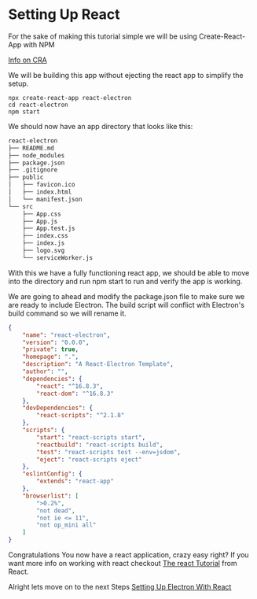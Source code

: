 # Setting Up React

For the sake of making this tutorial simple we will be using Create-React-App with NPM

[Info on CRA](https://facebook.github.io/create-react-app/docs/getting-started)

We will be building this app without ejecting the react app to simplify the setup.

```
npx create-react-app react-electron
cd react-electron
npm start
```

We should now have an app directory that looks like this:

```diff
react-electron
├── README.md
├── node_modules
├── package.json
├── .gitignore
├── public
│   ├── favicon.ico
│   ├── index.html
│   └── manifest.json
└── src
    ├── App.css
    ├── App.js
    ├── App.test.js
    ├── index.css
    ├── index.js
    ├── logo.svg
    └── serviceWorker.js
```

With this we have a fully functioning react app, we should be able to move into the directory and run npm start to run and verify the app is working.

We are going to ahead and modify the package.json file to make sure we are ready to include Electron. The build script will conflict with Electron's build command so we will rename it. 

```JSON
{
    "name": "react-electron",
    "version": "0.0.0",
    "private": true,
    "homepage": ".",
    "description": "A React-Electron Template",
    "author": "",
    "dependencies": {
        "react": "^16.8.3",
        "react-dom": "^16.8.3"
    },
    "devDependencies": {
        "react-scripts": "^2.1.8"
    },
    "scripts": {
        "start": "react-scripts start",
        "reactbuild": "react-scripts build",
        "test": "react-scripts test --env=jsdom",
        "eject": "react-scripts eject"
    },
    "eslintConfig": {
        "extends": "react-app"
    },
    "browserlist": [
        ">0.2%",
        "not dead",
        "not ie <= 11",
        "not op_mini all"
    ]
}
```

Congratulations You now have a react application, crazy easy right? If you want more info on working with react checkout [The react Tutorial](https://reactjs.org/tutorial/tutorial.html) from React.

Alright lets move on to the next Steps [Setting Up Electron With React](../%232A_SettingUpElectronReact/readme.md)


